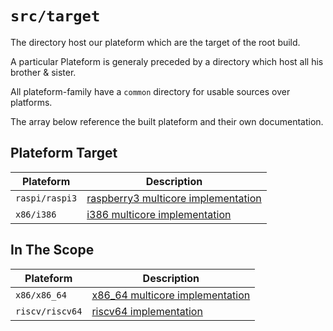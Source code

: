 `src/target`
=============

The directory host our plateform which are the target of the root build.

A particular Plateform is generaly preceded by a directory which host all his brother & sister.

All plateform-family have a `common` directory for usable sources over platforms.

The array below reference the built plateform and their own documentation.


## Plateform Target

| Plateform            | Description                                                          |
|----------------------|----------------------------------------------------------------------|
| `raspi/raspi3`       | [raspberry3 multicore implementation](raspi/raspi3/README.md)        |
| `x86/i386`           | [i386 multicore implementation](x86/i386/README.md)                  |


## In The Scope

| Plateform            | Description                                                          |
|----------------------|----------------------------------------------------------------------|
| `x86/x86_64`         | [x86_64 multicore implementation](x86/i386/README.md)                |
| `riscv/riscv64`      | [riscv64 implementation](riscv/riscv64/README.md)                    |